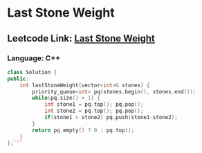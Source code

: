 # Last Stone Weight

## Leetcode Link: [Last Stone Weight](https://leetcode.com/problems/last-stone-weight/)
### Language: C++

```cpp
class Solution {
public:
    int lastStoneWeight(vector<int>& stones) {
        priority_queue<int> pq(stones.begin(), stones.end());
        while(pq.size() > 1) {
            int stone1 = pq.top(); pq.pop();
            int stone2 = pq.top(); pq.pop();
            if(stone1 > stone2) pq.push(stone1-stone2);
        }
        return pq.empty() ? 0 : pq.top();
    }
};```



